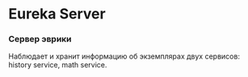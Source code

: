 # Eureka Server

### Сервер эврики
Наблюдает и хранит информацию об экземплярах двух сервисов: history service, math service.
